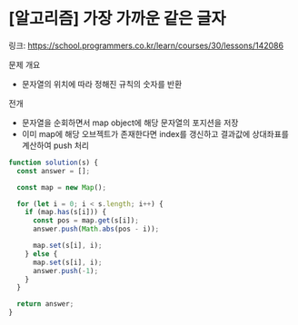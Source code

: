 # [알고리즘] 가장 가까운 같은 글자

링크: https://school.programmers.co.kr/learn/courses/30/lessons/142086

문제 개요

- 문자열의 위치에 따라 정해진 규칙의 숫자를 반환

전개

- 문자열을 순회하면서 map object에 해당 문자열의 포지션을 저장
- 이미 map에 해당 오브젝트가 존재한다면 index를 갱신하고 결과값에 상대좌표를 계산하여 push 처리

```js
function solution(s) {
  const answer = [];

  const map = new Map();

  for (let i = 0; i < s.length; i++) {
    if (map.has(s[i])) {
      const pos = map.get(s[i]);
      answer.push(Math.abs(pos - i));

      map.set(s[i], i);
    } else {
      map.set(s[i], i);
      answer.push(-1);
    }
  }

  return answer;
}
```
